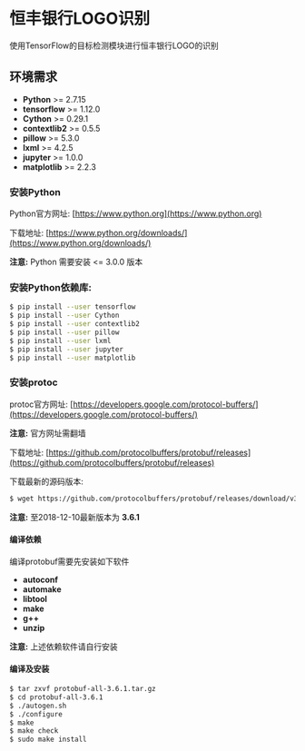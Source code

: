 # 恒丰银行LOGO识别

使用TensorFlow的目标检测模块进行恒丰银行LOGO的识别

## 环境需求

- **Python** >= 2.7.15
- **tensorflow** >= 1.12.0
- **Cython** >= 0.29.1
- **contextlib2** >= 0.5.5
- **pillow** >= 5.3.0
- **lxml** >= 4.2.5
- **jupyter** >= 1.0.0
- **matplotlib** >= 2.2.3

### 安装Python

Python官方网址: [https://www.python.org](https://www.python.org)

下载地址: [https://www.python.org/downloads/](https://www.python.org/downloads/)

**注意:**  Python 需要安装 <= 3.0.0 版本

### 安装Python依赖库:

```bash
$ pip install --user tensorflow
$ pip install --user Cython
$ pip install --user contextlib2
$ pip install --user pillow
$ pip install --user lxml
$ pip install --user jupyter
$ pip install --user matplotlib
```

### 安装protoc

protoc官方网址: [https://developers.google.com/protocol-buffers/](https://developers.google.com/protocol-buffers/)

**注意:** 官方网址需翻墙

下载地址: [https://github.com/protocolbuffers/protobuf/releases](https://github.com/protocolbuffers/protobuf/releases)

下载最新的源码版本:

```bash
$ wget https://github.com/protocolbuffers/protobuf/releases/download/v3.6.1/protobuf-all-3.6.1.tar.gz
```

**注意:** 至2018-12-10最新版本为 **3.6.1**

#### 编译依赖

编译protobuf需要先安装如下软件

- **autoconf**
- **automake**
- **libtool**
- **make**
- **g++**
- **unzip**

**注意:** 上述依赖软件请自行安装

#### 编译及安装

```bash
$ tar zxvf protobuf-all-3.6.1.tar.gz
$ cd protobuf-all-3.6.1
$ ./autogen.sh
$ ./configure
$ make
$ make check
$ sudo make install
```
